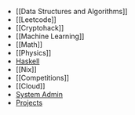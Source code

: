 - [[Data Structures and Algorithms]]
- [[Leetcode]]
- [[Cryptohack]]
- [[Machine Learning]]
- [[Math]]
- [[Physics]]
- [Haskell](Haskell.md)
- [[Nix]]
- [[Competitions]]
- [[Cloud]]
- [System Admin](System%20Admin.md)
- [Projects](Projects.md)